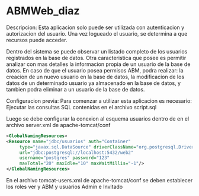# ABMWeb_diaz

Descripcion:
Esta aplicacion solo puede ser utilizada con autenticacion y autorizacion del usuario. 
Una vez logueado el usuario, se determina a que recursos puede acceder.

Dentro del sistema se puede observar un listado completo de los usuarios registrados en la base de datos. Otra caracteristica que posee es permitir analizar con mas detalles la informacion propia de un usuario de la base de datos. En caso de que el usuario posea permisos ABM, podra realizar: la creacion de un nuevo usuario en la base de datos, la modificacion de los datos de un determinado usuario ya almacenado en la base de datos, y tambien podra eliminar a un usuario de la base de datos.

Configuracion previa:
Para comenzar a utilizar esta aplicacion es necesario:
Ejecutar las consultas SQL contenidas en el archivo script.sql
 
Luego se debe configurar la conexion al esquema usuarios dentro de <GlobalNamingResources> en el archivo server.xml de apache-tomcat/conf 

```xml
<GlobalNamingResources>
<Resource name="jdbc/usuarios" auth="Container"
     type="javax.sql.DataSource" driverClassName="org.postgresql.Driver"
     url="jdbc:postgresql://localhost:5432/web2"
     username="postgres" password="123"
     maxTotal="20" maxIdle="10" maxWaitMillis="-1"/>
</GlobalNamingResources>
```


En el archivo tomcat-users.xml de apache-tomcat/conf se deben establecer los roles ver y ABM y usuarios Admin e Invitado

<role rolename="ver"/>
<role rolename="ABM"/>

<user username="Admin" password="123" roles="ver"/>
<user username="Invitado" password="123" roles="ver,ABM"/>
